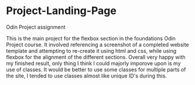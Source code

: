 # Project-Landing-Page
Odin Project assignment

This is the main project for the flexbox section in the foundations Odin Project course. It involved referencing a screenshot of a completed website template and attempting to re-create it using html and css, while using flexbox for the alignment of the different sections.
Overall very happy with my finished result, only thing I think I could majorly imporove upon is my use of classes. It would be better to use some classes for multiple parts of the site, I tended to use classes almost like unique ID's during this. 
